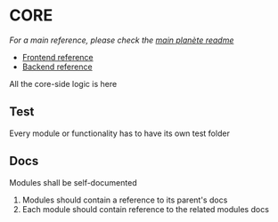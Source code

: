 # CORE
*For a main reference, please check the [main planète readme](../README.md)*

 - [Frontend reference](frontend/README.md)
 - [Backend reference](backend/README.md)

All the core-side logic is here

## Test
Every module or functionality has to have its own test folder

## Docs
Modules shall be self-documented
  1. Modules should contain a reference to its parent's docs
  2. Each module should contain reference to the related modules docs
